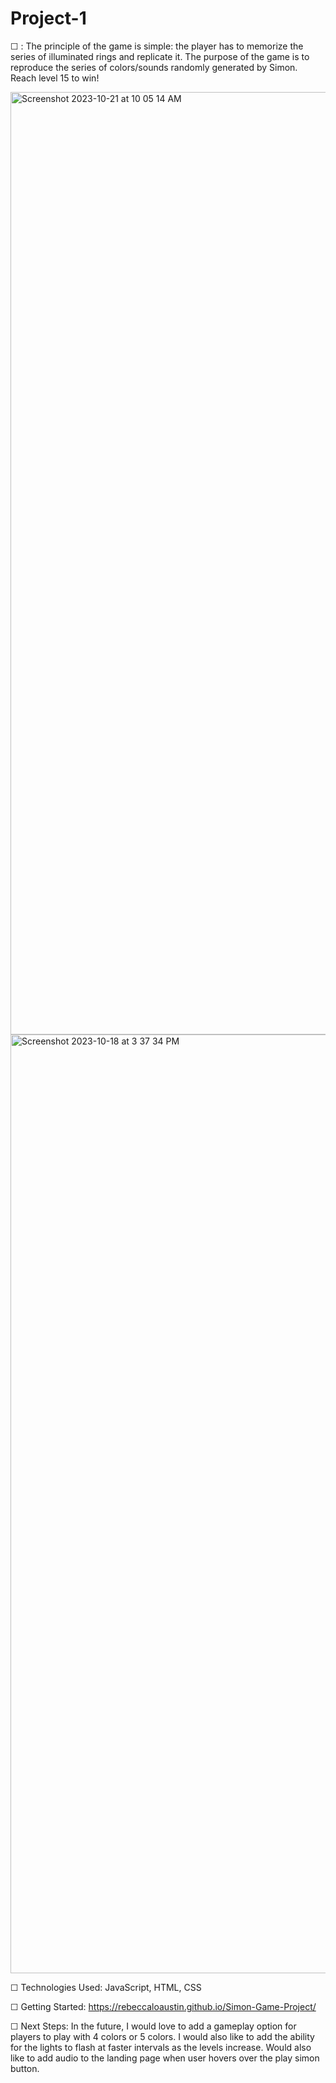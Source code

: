 # Project-1
☐ <Simon Game>: The principle of the game is simple: the player has to memorize the series of illuminated rings and replicate it. The purpose of the game is to reproduce the series of colors/sounds randomly generated by Simon. Reach level 15 to win!

<img width="1508" alt="Screenshot 2023-10-21 at 10 05 14 AM" src="https://github.com/rebeccaloaustin/Simon-Game-Project/assets/141693053/ad6ca650-e330-4690-9136-6e4a6e077e0a">
<img width="1502" alt="Screenshot 2023-10-18 at 3 37 34 PM" src="https://github.com/rebeccaloaustin/Simon-Game-Project/assets/141693053/10271e95-e65d-4d12-80d3-ca524fd5e4c3">

☐ Technologies Used: JavaScript, HTML, CSS

☐ Getting Started:  https://rebeccaloaustin.github.io/Simon-Game-Project/

☐ Next Steps: In the future, I would love to add a gameplay option for players to play with 4 colors or 5 colors. I would also like to add the ability for the lights to flash at faster intervals as the levels increase. Would also like to add audio to the landing page when user hovers over the play simon button.
